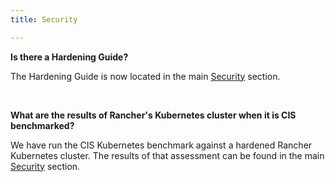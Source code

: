 ```yaml
---
title: Security

---
```


<head>
  <link rel="canonical" href="https://ranchermanager.docs.rancher.com/faq/security"/>
</head>

**Is there a Hardening Guide?**

The Hardening Guide is now located in the main [Security](../reference-guides/rancher-security/rancher-security.md) section.

<br/>

**What are the results of Rancher's Kubernetes cluster when it is CIS benchmarked?**

We have run the CIS Kubernetes benchmark against a hardened Rancher Kubernetes cluster.  The results of that assessment can be found in the main [Security](../reference-guides/rancher-security/rancher-security.md) section.

